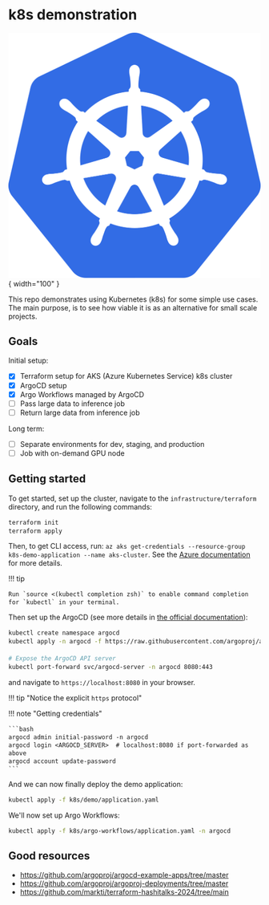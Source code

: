 # k8s demonstration

![k8s logo](./assets/k8s_logo.svg){ width="100" }

This repo demonstrates using Kubernetes (k8s) for some simple use cases.
The main purpose, is to see how viable it is as an alternative for small scale projects.

## Goals

Initial setup:

- [x] Terraform setup for AKS (Azure Kubernetes Service) k8s cluster
- [x] ArgoCD setup
- [x] Argo Workflows managed by ArgoCD
- [ ] Pass large data to inference job
- [ ] Return large data from inference job

Long term:

- [ ] Separate environments for dev, staging, and production
- [ ] Job with on-demand GPU node

## Getting started

To get started, set up the cluster, navigate to the `infrastructure/terraform` directory, and run the following commands:

```bash
terraform init
terraform apply
```

Then, to get CLI access, run: `az aks get-credentials --resource-group k8s-demo-application --name aks-cluster`.
See the [Azure documentation](https://learn.microsoft.com/en-us/azure/aks/learn/quick-kubernetes-deploy-cli) for more details.

!!! tip

    Run `source <(kubectl completion zsh)` to enable command completion for `kubectl` in your terminal.

Then set up the ArgoCD (see more details in [the official documentation](https://argo-cd.readthedocs.io/en/stable/getting_started/)):

```bash
kubectl create namespace argocd
kubectl apply -n argocd -f https://raw.githubusercontent.com/argoproj/argo-cd/stable/manifests/install.yaml

# Expose the ArgoCD API server
kubectl port-forward svc/argocd-server -n argocd 8080:443
```

and navigate to `https://localhost:8080` in your browser.

!!! tip "Notice the explicit `https` protocol"

!!! note "Getting credentials"

    ```bash
    argocd admin initial-password -n argocd
    argocd login <ARGOCD_SERVER>  # localhost:8080 if port-forwarded as above
    argocd account update-password
    ```

And we can now finally deploy the demo application:

```bash
kubectl apply -f k8s/demo/application.yaml
```

We'll now set up Argo Workflows:

```bash
kubectl apply -f k8s/argo-workflows/application.yaml -n argocd
```



## Good resources

- https://github.com/argoproj/argocd-example-apps/tree/master
- https://github.com/argoproj/argoproj-deployments/tree/master
- https://github.com/markti/terraform-hashitalks-2024/tree/main